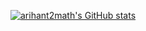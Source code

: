 [![arihant2math's GitHub stats](https://github-readme-stats.vercel.app/api?username=arihant2math&count_private=true&show_icons=true&theme=gruvbox)](https://github.com/arihant2math/arihant2math/)
